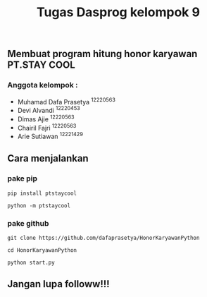 <div style="text-align: center;">
    <h1>Tugas Dasprog kelompok 9</h1>
</div> <br>
<h2>Membuat program hitung honor karyawan PT.STAY COOL</h2>
<h3>Anggota kelompok :</h3>
<ul>
    <li>Muhamad Dafa Prasetya <sup>12220563</sup></li>
    <li>Devi Alvandi <sup>12220453</sup> </li>
    <li>Dimas Ajie <sup>12220563</sup> </li>
    <li>Chairil Fajri <sup>12220563</sup> </li>
    <li>Arie Sutiawan <sup>12221429</sup> </li>
</ul>


<h2>Cara menjalankan</h2>

<h3>pake pip</h3>

````
pip install ptstaycool
````

````
python -m ptstaycool
````

<h3>pake github</h3>

````
git clone https://github.com/dafaprasetya/HonorKaryawanPython
````

````
cd HonorKaryawanPython
````

````
python start.py
````

<h2>Jangan lupa followw!!!</h2>
